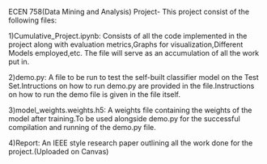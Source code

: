 ECEN 758(Data Mining and Analysis) Project-
This project consist of the following files:

1)Cumulative_Project.ipynb: Consists of all the code implemented in the project along with evaluation metrics,Graphs for visualization,Different Models employed,etc. The file will serve as an accumulation of all the work put in.

2)demo.py: A file to be run to test the self-built classifier model on the Test Set.Intructions on how to run demo.py are provided in the file.Instructions on how to run the demo file is given in the file itself.

3)model_weights.weights.h5: A weights file containing the weights of the model after training.To be used alongside demo.py for the successful compilation and running of the demo.py file.

4)Report: An IEEE style research paper outlining all the work done for the project.(Uploaded on Canvas)
